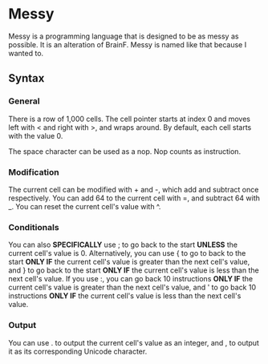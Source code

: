 # Messy

Messy is a programming language that is designed to be as messy as possible. It is an alteration
of BrainF. Messy is named like that because I wanted to.

## Syntax

### General

There is a row of 1,000 cells. The cell pointer starts at index 0 and moves left with < and right with >,
and wraps around. By default, each cell starts with the value 0. 

The space character can be used as a nop. Nop counts as instruction.

### Modification

The current cell can be modified with + and -, which add and subtract once respectively.
You can add 64 to the current cell with =, and subtract 64 with _. You can reset the
current cell's value with ^.

### Conditionals

You can also **SPECIFICALLY** use ; to go back to the start **UNLESS** the current cell's value is 0.
Alternatively, you can use { to go to back to the start **ONLY IF** the current cell's value is greater than
the next cell's value, and } to go back to the start **ONLY IF** the current cell's value is less than the next
cell's value. If you use :, you can go back 10 instructions **ONLY IF** the current cell's value is greater than
the next cell's value, and ' to go back 10 instructions **ONLY IF** the current cell's value is less than the
next cell's value. 

### Output

You can use . to output the current cell's value as an integer, and , to output it as its corresponding Unicode character.
